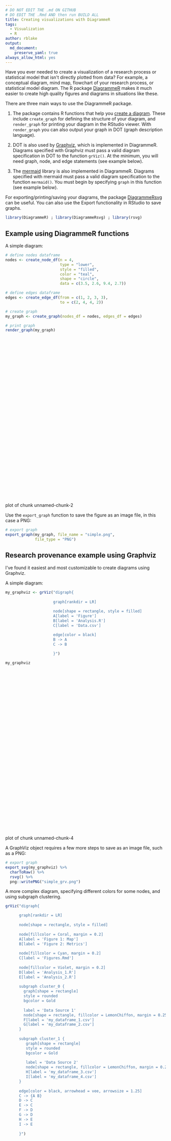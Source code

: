 ```yaml
---
# DO NOT EDIT THE .md ON GITHUB
# DO EDIT THE .Rmd AND then run BUILD ALL
title: Creating visualizations with DiagrammeR
tags:
  - Visualization
  - R
author: rblake
output:   
  md_document:
    preserve_yaml: true
always_allow_html: yes
---
```


Have you ever needed to create a visualization of a research process or statistical model that isn't directly plotted from data?  For example, a conceptual diagram, mind map, flowchart of your research process, or statistical model diagram.  The R package [DiagrammeR](http://rich-iannone.github.io/DiagrammeR/index.html) makes it much easier to create high quality figures and diagrams in situations like these.  

There are three main ways to use the DiagrammeR package.  

1) The package contains R functions that help you [create a diagram](http://rich-iannone.github.io/DiagrammeR/graph_creation.html).  These include `create_graph` for defining the structure of your diagram, and `render_graph` for printing your diagram in the RStudio viewer.  With `render_graph` you can also output your graph in DOT (graph description language).  

2) DOT is also used by [Graphviz](https://www.graphviz.org/), which is implemented in DiagrammeR.  Diagrams specified with Graphviz must pass a valid diagram specification in DOT to the function `grViz()`.  At the minimum, you will need graph, node, and edge statements (see example below).  

3) The [mermaid](https://mermaidjs.github.io/) library is also implemented in DiagrammeR.  Diagrams specified with mermaid must pass a valid diagram specification to the function `mermaid()`.  You must begin by specifying `graph` in this function (see example below).  

For exporting/printing/saving your diagrams, the package [DiagrammeRsvg](https://github.com/rich-iannone/DiagrammeRsvg) can be useful.  You can also use the Export functionality in RStudio to save graphs.  



```r
library(DiagrammeR) ; library(DiagrammeRsvg) ; library(rsvg) 
```

## Example using DiagrammeR functions

A simple diagram:


```r
# define nodes dataframe
nodes <- create_node_df(n = 4, 
                        type = "lower",
                        style = "filled",
                        color = "teal", 
                        shape = "circle", 
                        data = c(3.5, 2.6, 9.4, 2.7))

# define edges dataframe
edges <- create_edge_df(from = c(1, 2, 3, 3),
                        to = c(2, 4, 4, 2))

# create graph
my_graph <- create_graph(nodes_df = nodes, edges_df = edges)

# print graph
render_graph(my_graph)
```

<div class="figure">
<!--html_preserve--><div id="htmlwidget-25a9dc81912a0efa6fca" style="width:504px;height:504px;" class="grViz html-widget"></div>
<script type="application/json" data-for="htmlwidget-25a9dc81912a0efa6fca">{"x":{"diagram":"digraph {\n\ngraph [layout = \"neato\",\n       outputorder = \"edgesfirst\",\n       bgcolor = \"white\"]\n\nnode [fontname = \"Helvetica\",\n      fontsize = \"10\",\n      shape = \"circle\",\n      fixedsize = \"true\",\n      width = \"0.5\",\n      style = \"filled\",\n      fillcolor = \"aliceblue\",\n      color = \"gray70\",\n      fontcolor = \"gray50\"]\n\nedge [fontname = \"Helvetica\",\n     fontsize = \"8\",\n     len = \"1.5\",\n     color = \"gray80\",\n     arrowsize = \"0.5\"]\n\n  \"1\" [style = \"filled\", color = \"teal\", shape = \"circle\", fillcolor = \"#F0F8FF\", fontcolor = \"#000000\"] \n  \"2\" [style = \"filled\", color = \"teal\", shape = \"circle\", fillcolor = \"#F0F8FF\", fontcolor = \"#000000\"] \n  \"3\" [style = \"filled\", color = \"teal\", shape = \"circle\", fillcolor = \"#F0F8FF\", fontcolor = \"#000000\"] \n  \"4\" [style = \"filled\", color = \"teal\", shape = \"circle\", fillcolor = \"#F0F8FF\", fontcolor = \"#000000\"] \n  \"1\"->\"2\" \n  \"2\"->\"4\" \n  \"3\"->\"4\" \n  \"3\"->\"2\" \n}","config":{"engine":"dot","options":null}},"evals":[],"jsHooks":[]}</script><!--/html_preserve-->
<p class="caption">plot of chunk unnamed-chunk-2</p>
</div>

Use the `export_graph` function to save the figure as an image file, in this case a PNG:


```r
# export graph
export_graph(my_graph, file_name = "simple.png",
             file_type = "PNG")
```


## Research provenance example using Graphviz
I've found it easiest and most customizable to create diagrams using Graphviz. 

A simple diagram:


```r
my_graphviz <- grViz("digraph{
         
                     graph[rankdir = LR]
                     
                     node[shape = rectangle, style = filled]  
                     A[label = 'Figure']
                     B[label = 'Analysis.R']
                     C[label = 'Data.csv']

                     edge[color = black]
                     B -> A
                     C -> B
                     
                     }")

my_graphviz
```

<div class="figure">
<!--html_preserve--><div id="htmlwidget-1d7ababb01058e9ed1ac" style="width:504px;height:504px;" class="grViz html-widget"></div>
<script type="application/json" data-for="htmlwidget-1d7ababb01058e9ed1ac">{"x":{"diagram":"digraph{\n         \n                     graph[rankdir = LR]\n                     \n                     node[shape = rectangle, style = filled]  \n                     A[label = \"Figure\"]\n                     B[label = \"Analysis.R\"]\n                     C[label = \"Data.csv\"]\n\n                     edge[color = black]\n                     B -> A\n                     C -> B\n                     \n                     }","config":{"engine":"dot","options":null}},"evals":[],"jsHooks":[]}</script><!--/html_preserve-->
<p class="caption">plot of chunk unnamed-chunk-4</p>
</div>

A GraphViz object requires a few more steps to save as an image file, such as a PNG:


```r
# export graph
export_svg(my_graphviz) %>%
  charToRaw() %>%
  rsvg() %>%
  png::writePNG("simple_grv.png")
```

A more complex diagram, specifying different colors for some nodes, and using subgraph clustering.  


```r
grViz("digraph{

      graph[rankdir = LR]
  
      node[shape = rectangle, style = filled]
  
      node[fillcolor = Coral, margin = 0.2]
      A[label = 'Figure 1: Map']
      B[label = 'Figure 2: Metrics']
  
      node[fillcolor = Cyan, margin = 0.2]
      C[label = 'Figures.Rmd']
  
      node[fillcolor = Violet, margin = 0.2]
      D[label = 'Analysis_1.R']
      E[label = 'Analysis_2.R']
  
      subgraph cluster_0 {
        graph[shape = rectangle]
        style = rounded
        bgcolor = Gold
    
        label = 'Data Source 1'
        node[shape = rectangle, fillcolor = LemonChiffon, margin = 0.25]
        F[label = 'my_dataframe_1.csv']
        G[label = 'my_dataframe_2.csv']
      }
  
      subgraph cluster_1 {
         graph[shape = rectangle]
         style = rounded
         bgcolor = Gold
    
         label = 'Data Source 2'
         node[shape = rectangle, fillcolor = LemonChiffon, margin = 0.25]
         H[label = 'my_dataframe_3.csv']
         I[label = 'my_dataframe_4.csv']
      }
  
      edge[color = black, arrowhead = vee, arrowsize = 1.25]
      C -> {A B}
      D -> C
      E -> C
      F -> D
      G -> D
      H -> E
      I -> E
      
      }")
```

<div class="figure">
<!--html_preserve--><div id="htmlwidget-2efc9607dfdbe1cd1b8b" style="width:504px;height:504px;" class="grViz html-widget"></div>
<script type="application/json" data-for="htmlwidget-2efc9607dfdbe1cd1b8b">{"x":{"diagram":"digraph{\n\n      graph[rankdir = LR]\n  \n      node[shape = rectangle, style = filled]\n  \n      node[fillcolor = Coral, margin = 0.2]\n      A[label = \"Figure 1: Map\"]\n      B[label = \"Figure 2: Metrics\"]\n  \n      node[fillcolor = Cyan, margin = 0.2]\n      C[label = \"Figures.Rmd\"]\n  \n      node[fillcolor = Violet, margin = 0.2]\n      D[label = \"Analysis_1.R\"]\n      E[label = \"Analysis_2.R\"]\n  \n      subgraph cluster_0 {\n        graph[shape = rectangle]\n        style = rounded\n        bgcolor = Gold\n    \n        label = \"Data Source 1\"\n        node[shape = rectangle, fillcolor = LemonChiffon, margin = 0.25]\n        F[label = \"my_dataframe_1.csv\"]\n        G[label = \"my_dataframe_2.csv\"]\n      }\n  \n      subgraph cluster_1 {\n         graph[shape = rectangle]\n         style = rounded\n         bgcolor = Gold\n    \n         label = \"Data Source 2\"\n         node[shape = rectangle, fillcolor = LemonChiffon, margin = 0.25]\n         H[label = \"my_dataframe_3.csv\"]\n         I[label = \"my_dataframe_4.csv\"]\n      }\n  \n      edge[color = black, arrowhead = vee, arrowsize = 1.25]\n      C -> {A B}\n      D -> C\n      E -> C\n      F -> D\n      G -> D\n      H -> E\n      I -> E\n      \n      }","config":{"engine":"dot","options":null}},"evals":[],"jsHooks":[]}</script><!--/html_preserve-->
<p class="caption">plot of chunk unnamed-chunk-6</p>
</div>

Adapted from a more detailed "real life" example located in this research [data package](https://knb.ecoinformatics.org/view/urn:uuid:64e28478-7964-4fcb-b002-49a7915fbe4e).  


## Structural equation model example using mermaid

It's also pretty easy to create diagrams in mermaid, but it seems slightly less customizable.  It also not currently possible to export a diagram created in mermaid to a static file (ex: svg, png).  If you need to create a figure for publication, for example, it may be best to use the Graphviz implementation above.   

A simple diagram:


```r
mermaid("
        graph LR
        A[Nutrients]
        A-->B[Phytoplankton]
        B-->B1[Mussels]
        ")
```

<div class="figure">
<!--html_preserve--><div id="htmlwidget-79967e688303dcf1d865" style="width:504px;height:504px;" class="DiagrammeR html-widget"></div>
<script type="application/json" data-for="htmlwidget-79967e688303dcf1d865">{"x":{"diagram":"\n        graph LR\n        A[Nutrients]\n        A-->B[Phytoplankton]\n        B-->B1[Mussels]\n        "},"evals":[],"jsHooks":[]}</script><!--/html_preserve-->
<p class="caption">plot of chunk unnamed-chunk-7</p>
</div>

A more complex diagram specifying colors and shapes for nodes, and labels for edges.


```r
mermaid("
        graph BT
        A((Salinity))
        A-->B(Barnacles)
        B-.->|-0.10|B1{Mussels}
        A-- 0.30 -->B1

        C[Air Temp]
        C-->B
        C-.->E(Macroalgae)
        E-->B1
        C== 0.89 ==>B1

        style A fill:#FFF, stroke:#333, stroke-width:4px
        style B fill:#9AA, stroke:#9AA, stroke-width:2px
        style B1 fill:#879, stroke:#333, stroke-width:1px
        style C fill:#ADF, stroke:#333, stroke-width:2px
        style E fill:#9C2, stroke:#9C2, stroke-width:2px

        ")
```

<div class="figure">
<!--html_preserve--><div id="htmlwidget-4b6ceb7421d993430672" style="width:504px;height:504px;" class="DiagrammeR html-widget"></div>
<script type="application/json" data-for="htmlwidget-4b6ceb7421d993430672">{"x":{"diagram":"\n        graph BT\n        A((Salinity))\n        A-->B(Barnacles)\n        B-.->|-0.10|B1{Mussels}\n        A-- 0.30 -->B1\n\n        C[Air Temp]\n        C-->B\n        C-.->E(Macroalgae)\n        E-->B1\n        C== 0.89 ==>B1\n\n        style A fill:#FFF, stroke:#333, stroke-width:4px\n        style B fill:#9AA, stroke:#9AA, stroke-width:2px\n        style B1 fill:#879, stroke:#333, stroke-width:1px\n        style C fill:#ADF, stroke:#333, stroke-width:2px\n        style E fill:#9C2, stroke:#9C2, stroke-width:2px\n\n        "},"evals":[],"jsHooks":[]}</script><!--/html_preserve-->
<p class="caption">plot of chunk unnamed-chunk-8</p>
</div>

Adapted from Klinger & Blake (in prep.)
